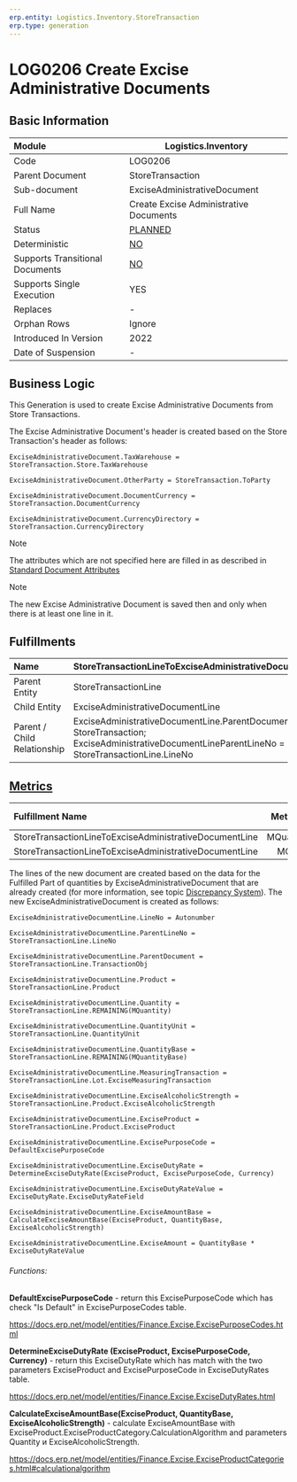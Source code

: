 ```yaml
---
erp.entity: Logistics.Inventory.StoreTransaction
erp.type: generation
---
```


# LOG0206 Create Excise Administrative Documents

## Basic Information

| Module                          | Logistics.Inventory                                       |
| :------------------------------ | --------------------------------------------------------- |
| Code                            | LOG0206                                                   |
| Parent Document                 | StoreTransaction                                          |
| Sub-document                    | ExciseAdministrativeDocument                              |
| Full Name                       | Create Excise Administrative Documents                    |
| Status                          | [PLANNED](xref:generation-procedures)                     |
| Deterministic                   | [NO](xref:document-generation-and-transitional-documents) |
| Supports Transitional Documents | [NO](xref:document-generation-and-transitional-documents) |
| Supports Single Execution       | YES                                                       |
| Replaces                        | -                                                         |
| Orphan Rows                     | Ignore                                                    |
| Introduced In Version           | 2022                                                      |
| Date of Suspension              | -                                                         |

## Business Logic

This Generation is used to create Excise Administrative Documents from Store Transactions. 

The Excise Administrative Document's header is created based on the Store Transaction's header as follows:

```
ExciseAdministrativeDocument.TaxWarehouse = StoreTransaction.Store.TaxWarehouse

ExciseAdministrativeDocument.OtherParty = StoreTransaction.ToParty

ExciseAdministrativeDocument.DocumentCurrency = StoreTransaction.DocumentCurrency

ExciseAdministrativeDocument.CurrencyDirectory = StoreTransaction.CurrencyDirectory
```

> [!Note] 
> The attributes which are not specified here are filled in as described in [Standard Document Attributes](../reference/standard-document-attributes.md)

> [!Note] 
> The new Excise Administrative Document is saved then and only when there is at least one line in it.

## Fulfillments

| Name                        | StoreTransactionLineToExciseAdministrativeDocumentLine       |
| :-------------------------- | ------------------------------------------------------------ |
| Parent Entity               | StoreTransactionLine                                         |
| Child Entity                | ExciseAdministrativeDocumentLine                             |
| Parent / Child Relationship | ExciseAdministrativeDocumentLine.ParentDocument = StoreTransaction; ExciseAdministrativeDocumentLineParentLineNo = StoreTransactionLine.LineNo |

## [Metrics](../reference/metrics.md)

| Fulfillment Name                                       |  Metric Name  |                 Measurement Unit                 | Parent Value                      | Child Value                                   | New Record |
| :----------------------------------------------------- | :-----------: | :----------------------------------------------: | :-------------------------------- | :-------------------------------------------- | :--------- |
| StoreTransactionLineToExciseAdministrativeDocumentLine | MQuantityBase | StoreTransactionLine.Product.BaseMeasurementUnit | StoreTransactionLine.QuantityBase | ExciseAdministrativeDocumentLine.QuantityBase | YES        |
| StoreTransactionLineToExciseAdministrativeDocumentLine |   MQuantity   |        StoreTransactionLine.QuantityUnit         | StoreTransactionLine.Quantity     | ExciseAdministrativeDocumentLine.Quantity     | NO         |

The lines of the new document are created based on the data for the Fulfilled Part of quantities by ExciseAdministrativeDocument that are already created (for more information, see topic [Discrepancy System](../reference/discrepancy-system.md)). The new ExciseAdministrativeDocument is created as follows:

```
ExciseAdministrativeDocumentLine.LineNo = Autonumber

ExciseAdministrativeDocumentLine.ParentLineNo = StoreTransactionLine.LineNo

ExciseAdministrativeDocumentLine.ParentDocument = StoreTransactionLine.TransactionObj

ExciseAdministrativeDocumentLine.Product = StoreTransactionLine.Product

ExciseAdministrativeDocumentLine.Quantity = StoreTransactionLine.REMAINING(MQuantity)

ExciseAdministrativeDocumentLine.QuantityUnit = StoreTransactionLine.QuantityUnit

ExciseAdministrativeDocumentLine.QuantityBase = StoreTransactionLine.REMAINING(MQuantityBase)

ExciseAdministrativeDocumentLine.MeasuringTransaction = StoreTransactionLine.Lot.ExciseMeasuringTransaction

ExciseAdministrativeDocumentLine.ExciseAlcoholicStrength = StoreTransactionLine.Product.ExciseAlcoholicStrength

ExciseAdministrativeDocumentLine.ExciseProduct = StoreTransactionLine.Product.ExciseProduct

ExciseAdministrativeDocumentLine.ExcisePurposeCode = DefaultExcisePurposeCode

ExciseAdministrativeDocumentLine.ExciseDutyRate = DetermineExciseDutyRate(ExciseProduct, ExcisePurposeCode, Currency)

ExciseAdministrativeDocumentLine.ExciseDutyRateValue = ExciseDutyRate.ExciseDutyRateField

ExciseAdministrativeDocumentLine.ExciseAmountBase = CalculateExciseAmountBase(ExciseProduct, QuantityBase, ExciseAlcoholicStrength)

ExciseAdministrativeDocumentLine.ExciseAmount = QuantityBase * ExciseDutyRateValue
```

###### Functions:

**DefaultExcisePurposeCode** - return this ExcisePurposeCode which has check "Is Default" in ExcisePurposeCodes table.

https://docs.erp.net/model/entities/Finance.Excise.ExcisePurposeCodes.html

**DetermineExciseDutyRate (ExciseProduct, ExcisePurposeCode, Currency)** - return this ExciseDutyRate which has match with the two parameters ExciseProduct and ExcisePurposeCode in ExciseDutyRates table. 

https://docs.erp.net/model/entities/Finance.Excise.ExciseDutyRates.html

**CalculateExciseAmountBase(ExciseProduct, QuantityBase, ExciseAlcoholicStrength)** - calculate ExciseAmountBase with ExciseProduct.ExciseProductCategory.CalculationAlgorithm and parameters Quantity и ExciseAlcoholicStrength.

https://docs.erp.net/model/entities/Finance.Excise.ExciseProductCategories.html#calculationalgorithm





